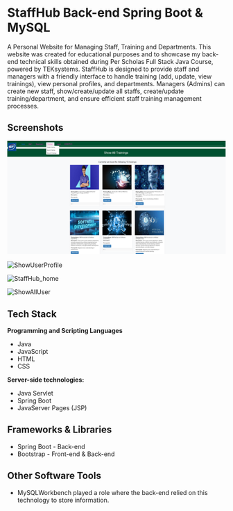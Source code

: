 
# StaffHub Back-end Spring Boot & MySQL

A Personal Website for Managing Staff, Training and Departments. This website was created for educational purposes and to showcase my back-end technical skills obtained during Per Scholas Full Stack Java Course, powered by TEKsystems. StaffHub is designed to provide staff and managers with a friendly interface to handle training (add, update, view trainings), view personal profiles, and departments. Managers (Admins) can create new staff, show/create/update all staffs, create/update training/department, and ensure efficient staff training management processes.


## Screenshots

![App Screenshot](https://github.com/getuengda/StaffHub/blob/main/AllTrainings2.png)

![ShowUserProfile](https://github.com/getuengda/StaffHub/assets/86804213/f881f949-e866-4fa0-a1e8-880934cdec39)

![StaffHub_home](https://github.com/getuengda/StaffHub/assets/86804213/cfa49868-1e3f-45c6-bf77-06ce5df83a95)

![ShowAllUser](https://github.com/getuengda/StaffHub/assets/86804213/2fdcb0f0-84ca-4a4c-8e56-9a0d73e3d5f6)

## Tech Stack

**Programming and Scripting Languages** 
- Java
- JavaScript
- HTML
- CSS

**Server-side technologies:** 
- Java Servlet
- Spring Boot
- JavaServer Pages (JSP)


## Frameworks & Libraries

- Spring Boot - Back-end
- Bootstrap - Front-end & Back-end
## Other Software Tools

- MySQLWorkbench played a role where the back-end relied on this technology to store information.
